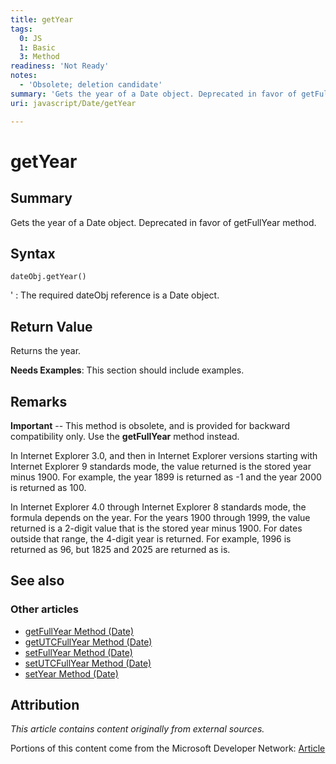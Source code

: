 ```yaml
---
title: getYear
tags:
  0: JS
  1: Basic
  3: Method
readiness: 'Not Ready'
notes:
  - 'Obsolete; deletion candidate'
summary: 'Gets the year of a Date object. Deprecated in favor of getFullYear method.'
uri: javascript/Date/getYear

---
```

# getYear

## Summary

Gets the year of a Date object. Deprecated in favor of getFullYear method.

## Syntax

    dateObj.getYear()

'
:   The required dateObj reference is a Date object.

## Return Value

Returns the year.

**Needs Examples**: This section should include examples.

## Remarks

**Important** -- This method is obsolete, and is provided for backward compatibility only. Use the **getFullYear** method instead.

In Internet Explorer 3.0, and then in Internet Explorer versions starting with Internet Explorer 9 standards mode, the value returned is the stored year minus 1900. For example, the year 1899 is returned as -1 and the year 2000 is returned as 100.

In Internet Explorer 4.0 through Internet Explorer 8 standards mode, the formula depends on the year. For the years 1900 through 1999, the value returned is a 2-digit value that is the stored year minus 1900. For dates outside that range, the 4-digit year is returned. For example, 1996 is returned as 96, but 1825 and 2025 are returned as is.

## See also

### Other articles

-   [getFullYear Method (Date)](/javascript/Date/getFullYear)
-   [getUTCFullYear Method (Date)](/javascript/Date/getUTCFullYear)
-   [setFullYear Method (Date)](/javascript/Date/setFullYear)
-   [setUTCFullYear Method (Date)](/javascript/Date/setUTCFullYear)
-   [setYear Method (Date)](/javascript/Date/setYear)

## Attribution

*This article contains content originally from external sources.*

Portions of this content come from the Microsoft Developer Network: [Article](http://msdn.microsoft.com/en-us/library/ie/x0a9sc10(v=vs.94).aspx)

